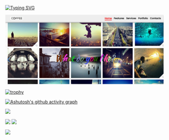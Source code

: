 [![Typing SVG](https://readme-typing-svg.herokuapp.com?font=Fira+Code&weight=500&pause=1000&width=435&lines=Portfolip+challenge+devchallenges.io)](https://git.io/typing-svg)

[![image](https://github.com/Vladimir0657305/portfolio-master-challenge-devchallenges.io/blob/main/portfolio-master-challenge-devchallenge-io.jpg)](https://github.com/Vladimir0657305/portfolio-master-challenge-devchallenges.io)

[![trophy](https://github-profile-trophy.vercel.app/?username=Vladimir0657305)]([https://github.com/ryo-ma/github-profile-trophy](https://github.com/Vladimir0657305))

[![Ashutosh's github activity graph](https://github-readme-activity-graph.cyclic.app/graph?username=Vladimir0657305&theme=react)](https://github.com/ashutosh00710/github-readme-activity-graph)

![](https://github-profile-summary-cards.vercel.app/api/cards/profile-details?username=Vladimir0657305&theme=solarized_dark)

![](https://github-profile-summary-cards.vercel.app/api/cards/most-commit-language?username=Vladimir0657305&theme=solarized_dark)
![](https://github-profile-summary-cards.vercel.app/api/cards/stats?username=Vladimir0657305&theme=solarized_dark)

![](https://komarev.com/ghpvc/?username=Vladimir0657305)

